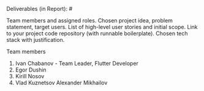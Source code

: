 Deliverables (in Report): #

Team members and assigned roles.
Chosen project idea, problem statement, target users.
List of high-level user stories and initial scope.
Link to your project code repository (with runnable boilerplate).
Chosen tech stack with justification.

Team members
1. Ivan Chabanov - Team Leader, Flutter Developer
2. Egor Dushin	
3. Kirill Nosov	
4. Vlad Kuznetsov	Alexander Mikhailov